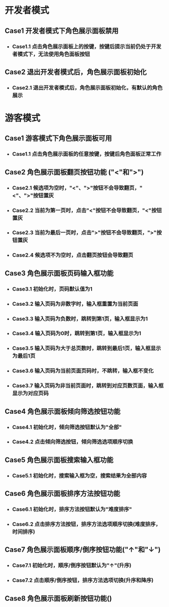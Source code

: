 # 开发者模式

## Case1 开发者模式下角色展示面板禁用
- ### Case1.1 点击角色展示面板上的按键，按键后提示当前仍处于开发者模式下，无法使用角色面板按钮 

## Case2 退出开发者模式后，角色展示面板初始化
- ### Case2.1 退出开发者模式后，角色展示面板初始化，有默认的角色展示

# 游客模式

## Case1 游客模式下角色展示面板可用
- ### Case1.1 点击角色展示面板的任意按键，按键后角色面板正常工作

## Case2 角色展示面板翻页按钮功能 ("<"和">")
- ### Case2.1 候选项为空时，"<"、">"按钮不会导致翻页，"<"、">"按钮置灰
- ### Case2.2 当前为第一页时，点击"<"按钮不会导致翻页，"<"按钮置灰
- ### Case2.3 当前为最后一页时，点击">"按钮不会导致翻页，">"按钮置灰
- ### Case2.4 候选项不为空时，点击翻页按钮会导致翻页

## Case3 角色展示面板页码输入框功能
- ### Case3.1 初始化时，页码默认值为1
- ### Case3.2 输入页码为非数字时，输入框重置为当前页面
- ### Case3.3 输入页码为负数时，跳转到第1页，输入框显示为1
- ### Case3.4 输入页码为0时，跳转到第1页，输入框显示为1
- ### Case3.5 输入页码为大于总页数时，跳转到最后1页，输入框显示为最后1页
- ### Case3.6 输入页码为当前页面页码时，不跳转，输入框不变化
- ### Case3.7 输入页码为非当前页面时，跳转到对应页数页面，输入框显示为对应页码

## Case4 角色展示面板倾向筛选按钮功能
- ### Case4.1 初始化时，倾向筛选按钮默认为"全部"
- ### Case4.2 点击倾向筛选按钮，倾向筛选选项顺序切换

## Case5 角色展示面板搜索输入框功能
- ### Case5.1 初始化时，搜索输入框为空，搜索结果为全部内容

## Case6 角色展示面板排序方法按钮功能
- ### Case6.1 初始化时，排序方法按钮默认为"难度排序"
- ### Case6.2 点击排序方法按钮，排序方法选项顺序切换(难度排序，时间排序)

## Case7 角色展示面板顺序/倒序按钮功能("↑"和"↓")
- ### Case7.1 初始化时，顺序/倒序按钮默认为"↑"(升序)
- ### Case7.2 点击顺序/倒序按钮，排序方法选项切换(升序和降序)

## Case8 角色展示面板刷新按钮功能()
